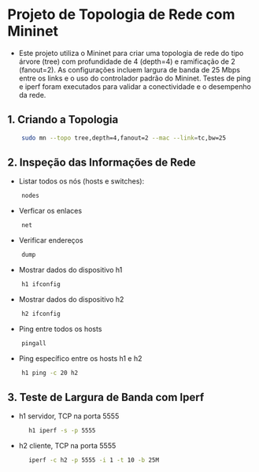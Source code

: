 # Projeto de Topologia de Rede com Mininet

- Este projeto utiliza o Mininet para criar uma topologia de rede do tipo árvore (tree) com profundidade de 4 (depth=4) e ramificação de 2 (fanout=2). As configurações incluem largura de banda de 25 Mbps entre os links e o uso do controlador padrão do Mininet. Testes de ping e iperf foram executados para validar a conectividade e o desempenho da rede.

## 1. Criando a Topologia
```sh
    sudo mn --topo tree,depth=4,fanout=2 --mac --link=tc,bw=25
```

## 2. Inspeção das Informações de Rede

- Listar todos os nós (hosts e switches):
```sh
    nodes
```

- Verficar os enlaces
```sh
    net
```

- Verificar endereços
```sh
    dump
```

- Mostrar dados do dispositivo h1
```sh
    h1 ifconfig
```

- Mostrar dados do dispositivo h2
```sh
    h2 ifconfig
```

- Ping entre todos os hosts
```sh
    pingall
```

- Ping específico entre os hosts h1 e h2
```sh
    h1 ping -c 20 h2
```

## 3. Teste de Largura de Banda com Iperf

- h1 servidor, TCP na porta 5555
```sh
      h1 iperf -s -p 5555
```

- h2 cliente, TCP na porta 5555
```sh
      iperf -c h2 -p 5555 -i 1 -t 10 -b 25M
```






